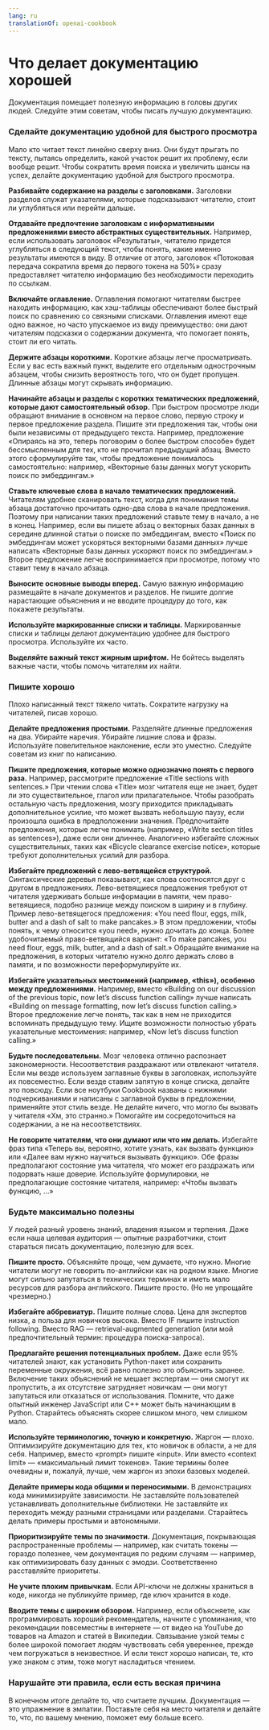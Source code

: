 ```yaml
---
lang: ru
translationOf: openai-cookbook
---
```


# Что делает документацию хорошей

Документация помещает полезную информацию в головы других людей. Следуйте этим советам, чтобы писать лучшую документацию.

### Сделайте документацию удобной для быстрого просмотра

Мало кто читает текст линейно сверху вниз. Они будут прыгать по тексту, пытаясь определить, какой участок решит их проблему, если вообще решит. Чтобы сократить время поиска и увеличить шансы на успех, делайте документацию удобной для быстрого просмотра.

**Разбивайте содержание на разделы с заголовками.** Заголовки разделов служат указателями, которые подсказывают читателю, стоит ли углубляться или перейти дальше.

**Отдавайте предпочтение заголовкам с информативными предложениями вместо абстрактных существительных.** Например, если использовать заголовок «Результаты», читателю придется углубляться в следующий текст, чтобы понять, какие именно результаты имеются в виду. В отличие от этого, заголовок «Потоковая передача сократила время до первого токена на 50%» сразу предоставляет читателю информацию без необходимости переходить по ссылкам.

**Включайте оглавление.** Оглавления помогают читателям быстрее находить информацию, как хэш-таблицы обеспечивают более быстрый поиск по сравнению со связными списками. Оглавления имеют еще одно важное, но часто упускаемое из виду преимущество: они дают читателям подсказки о содержании документа, что помогает понять, стоит ли его читать.

**Держите абзацы короткими.** Короткие абзацы легче просматривать. Если у вас есть важный пункт, выделите его отдельным однострочным абзацем, чтобы снизить вероятность того, что он будет пропущен. Длинные абзацы могут скрывать информацию.

**Начинайте абзацы и разделы с коротких тематических предложений, которые дают самостоятельный обзор.** При быстром просмотре люди обращают внимание в основном на первое слово, первую строку и первое предложение раздела. Пишите эти предложения так, чтобы они были независимы от предыдущего текста. Например, предложение «Опираясь на это, теперь поговорим о более быстром способе» будет бессмысленным для тех, кто не прочитал предыдущий абзац. Вместо этого сформулируйте так, чтобы предложение понималось самостоятельно: например, «Векторные базы данных могут ускорить поиск по эмбеддингам.»

**Ставьте ключевые слова в начало тематических предложений.** Читателям удобнее сканировать текст, когда для понимания темы абзаца достаточно прочитать одно-два слова в начале предложения. Поэтому при написании таких предложений ставьте тему в начало, а не в конец. Например, если вы пишете абзац о векторных базах данных в середине длинной статьи о поиске по эмбеддингам, вместо «Поиск по эмбеддингам может ускоряться векторными базами данных» лучше написать «Векторные базы данных ускоряют поиск по эмбеддингам.» Второе предложение легче воспринимается при просмотре, потому что ставит тему в начало абзаца.

**Выносите основные выводы вперед.** Самую важную информацию размещайте в начале документов и разделов. Не пишите долгие нарастающие объяснения и не вводите процедуру до того, как покажете результаты.

**Используйте маркированные списки и таблицы.** Маркированные списки и таблицы делают документацию удобнее для быстрого просмотра. Используйте их часто.

**Выделяйте важный текст жирным шрифтом.** Не бойтесь выделять важные части, чтобы помочь читателям их найти.

### Пишите хорошо

Плохо написанный текст тяжело читать. Сократите нагрузку на читателей, писав хорошо.

**Делайте предложения простыми.** Разделяйте длинные предложения на два. Убирайте наречия. Убирайте лишние слова и фразы. Используйте повелительное наклонение, если это уместно. Следуйте советам из книг по написанию.

**Пишите предложения, которые можно однозначно понять с первого раза.** Например, рассмотрите предложение «Title sections with sentences.» При чтении слова «Title» мозг читателя еще не знает, будет ли это существительное, глагол или прилагательное. Чтобы разобрать остальную часть предложения, мозгу приходится прикладывать дополнительное усилие, что может вызвать небольшую паузу, если произошла ошибка в предположении значения. Предпочитайте предложения, которые легче понимать (например, «Write section titles as sentences»), даже если они длиннее. Аналогично избегайте сложных существительных, таких как «Bicycle clearance exercise notice», которые требуют дополнительных усилий для разбора.

**Избегайте предложений с лево-ветвящейся структурой.** Синтаксические деревья показывают, как слова соотносятся друг с другом в предложениях. Лево-ветвящиеся предложения требуют от читателя удерживать больше информации в памяти, чем право-ветвящиеся, подобно разнице между поиском в ширину и в глубину. Пример лево-ветвящегося предложения: «You need flour, eggs, milk, butter and a dash of salt to make pancakes.» В этом предложении, чтобы понять, к чему относится «you need», нужно дочитать до конца. Более удобочитаемый право-ветвящийся вариант: «To make pancakes, you need flour, eggs, milk, butter, and a dash of salt.» Обращайте внимание на предложения, в которых читателю нужно долго держать слово в памяти, и по возможности переформулируйте их.

**Избегайте указательных местоимений (например, «this»), особенно между предложениями.** Например, вместо «Building on our discussion of the previous topic, now let’s discuss function calling» лучше написать «Building on message formatting, now let’s discuss function calling.» Второе предложение легче понять, так как в нем не приходится вспоминать предыдущую тему. Ищите возможности полностью убрать указательные местоимения: например, «Now let’s discuss function calling.»

**Будьте последовательны.** Мозг человека отлично распознает закономерности. Несоответствия раздражают или отвлекают читателя. Если мы везде используем заглавные буквы в заголовках, используйте их повсеместно. Если везде ставим запятую в конце списка, делайте это повсюду. Если все ноутбуки Cookbook названы с нижними подчеркиваниями и написаны с заглавной буквы в предложении, применяйте этот стиль везде. Не делайте ничего, что могло бы вызвать у читателя «Хм, это странно.» Помогайте им сосредоточиться на содержании, а не на несоответствиях.

**Не говорите читателям, что они думают или что им делать.** Избегайте фраз типа «Теперь вы, вероятно, хотите узнать, как вызвать функцию» или «Далее вам нужно научиться вызывать функцию». Обе фразы предполагают состояние ума читателя, что может его раздражать или подорвать наше доверие. Используйте формулировки, не предполагающие состояние читателя, например: «Чтобы вызвать функцию, …»

### Будьте максимально полезны

У людей разный уровень знаний, владения языком и терпения. Даже если наша целевая аудитория — опытные разработчики, стоит стараться писать документацию, полезную для всех.

**Пишите просто.** Объясняйте проще, чем думаете, что нужно. Многие читатели могут не говорить по-английски как на родном языке. Многие могут сильно запутаться в технических терминах и иметь мало ресурсов для разбора английского. Пишите просто. (Но не упрощайте чрезмерно.)

**Избегайте аббревиатур.** Пишите полные слова. Цена для экспертов низка, а польза для новичков высока. Вместо IF пишите instruction following. Вместо RAG — retrieval-augmented generation (или мой предпочтительный термин: процедура поиска-запроса).

**Предлагайте решения потенциальных проблем.** Даже если 95% читателей знают, как установить Python-пакет или сохранить переменные окружения, всё равно полезно это объяснить заранее. Включение таких объяснений не мешает экспертам — они смогут их пропустить, а их отсутствие затрудняет новичкам — они могут запутаться или отказаться от использования. Помните, что даже опытный инженер JavaScript или C++ может быть начинающим в Python. Старайтесь объяснять скорее слишком много, чем слишком мало.

**Используйте терминологию, точную и конкретную.** Жаргон — плохо. Оптимизируйте документацию для тех, кто новичок в области, а не для себя. Например, вместо «prompt» пишите «input». Или вместо «context limit» — «максимальный лимит токенов». Такие термины более очевидны и, пожалуй, лучше, чем жаргон из эпохи базовых моделей.

**Делайте примеры кода общими и переносимыми.** В демонстрациях кода минимизируйте зависимости. Не заставляйте пользователей устанавливать дополнительные библиотеки. Не заставляйте их переходить между разными страницами или разделами. Старайтесь делать примеры простыми и автономными.

**Приоритизируйте темы по значимости.** Документация, покрывающая распространенные проблемы — например, как считать токены — гораздо полезнее, чем документация по редким случаям — например, как оптимизировать базу данных с эмодзи. Соответственно расставляйте приоритеты.

**Не учите плохим привычкам.** Если API-ключи не должны храниться в коде, никогда не публикуйте пример, где ключ хранится в коде.

**Вводите темы с широким обзором.** Например, если объясняете, как программировать хороший рекомендатель, начните с упоминания, что рекомендации повсеместны в интернете — от видео на YouTube до товаров на Amazon и статей в Википедии. Связывание узкой темы с более широкой помогает людям чувствовать себя увереннее, прежде чем погружаться в неизвестное. И если текст хорошо написан, те, кто уже знаком с этим, тоже могут насладиться чтением.

### Нарушайте эти правила, если есть веская причина

В конечном итоге делайте то, что считаете лучшим. Документация — это упражнение в эмпатии. Поставьте себя на место читателя и делайте то, что, по вашему мнению, поможет ему больше всего.